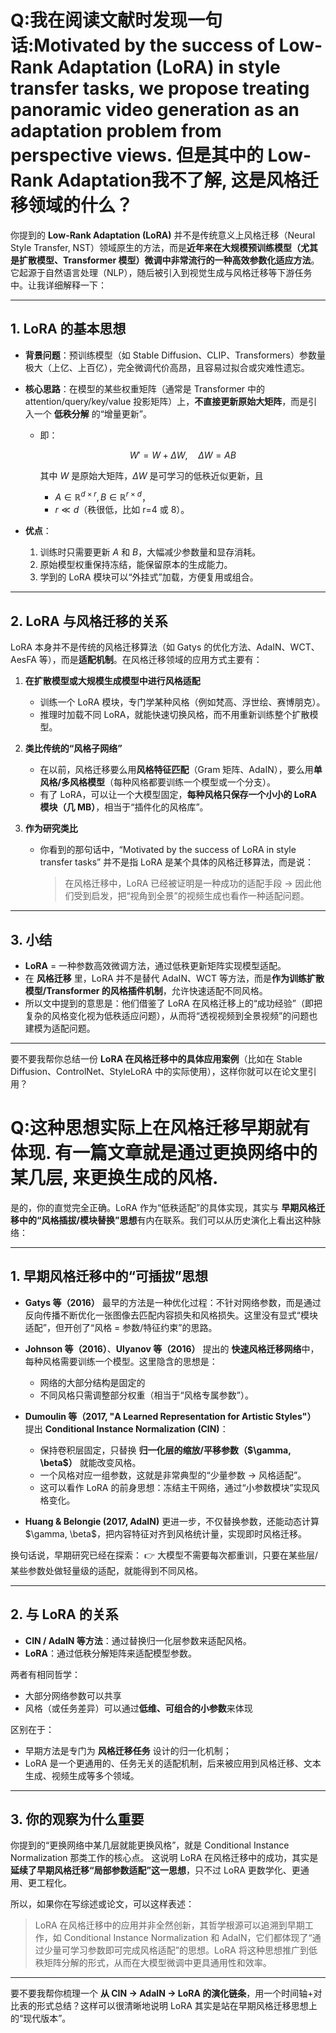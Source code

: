 # Q:我在阅读文献时发现一句话:Motivated by the success of Low-Rank Adaptation (LoRA) in style transfer tasks, we propose treating panoramic video generation as an adaptation problem from perspective views. 但是其中的 Low-Rank Adaptation我不了解, 这是风格迁移领域的什么？

你提到的 **Low-Rank Adaptation (LoRA)** 并不是传统意义上风格迁移（Neural Style Transfer, NST）领域原生的方法，而是**近年来在大规模预训练模型（尤其是扩散模型、Transformer 模型）微调中非常流行的一种高效参数化适应方法**。它起源于自然语言处理（NLP），随后被引入到视觉生成与风格迁移等下游任务中。让我详细解释一下：

---

## 1. LoRA 的基本思想

* **背景问题**：预训练模型（如 Stable Diffusion、CLIP、Transformers）参数量极大（上亿、上百亿），完全微调代价高昂，且容易过拟合或灾难性遗忘。
* **核心思路**：在模型的某些权重矩阵（通常是 Transformer 中的 attention/query/key/value 投影矩阵）上，**不直接更新原始大矩阵**，而是引入一个 **低秩分解** 的“增量更新”。

  * 即：

    $$
    W' = W + \Delta W, \quad \Delta W = A B
    $$

    其中 $W$ 是原始大矩阵，$\Delta W$ 是可学习的低秩近似更新，且

    * $A \in \mathbb{R}^{d \times r}, B \in \mathbb{R}^{r \times d}$，
    * $r \ll d$（秩很低，比如 r=4 或 8）。
* **优点**：

  1. 训练时只需要更新 $A$ 和 $B$，大幅减少参数量和显存消耗。
  2. 原始模型权重保持冻结，能保留原本的生成能力。
  3. 学到的 LoRA 模块可以“外挂式”加载，方便复用或组合。

---

## 2. LoRA 与风格迁移的关系

LoRA 本身并不是传统的风格迁移算法（如 Gatys 的优化方法、AdaIN、WCT、AesFA 等），而是**适配机制**。在风格迁移领域的应用方式主要有：

1. **在扩散模型或大规模生成模型中进行风格适配**

   * 训练一个 LoRA 模块，专门学某种风格（例如梵高、浮世绘、赛博朋克）。
   * 推理时加载不同 LoRA，就能快速切换风格，而不用重新训练整个扩散模型。

2. **类比传统的“风格子网络”**

   * 在以前，风格迁移要么用**风格特征匹配**（Gram 矩阵、AdaIN），要么用**单风格/多风格模型**（每种风格都要训练一个模型或一个分支）。
   * 有了 LoRA，可以让一个大模型固定，**每种风格只保存一个小小的 LoRA 模块（几 MB）**，相当于“插件化的风格库”。

3. **作为研究类比**

   * 你看到的那句话中，“Motivated by the success of LoRA in style transfer tasks” 并不是指 LoRA 是某个具体的风格迁移算法，而是说：

     > 在风格迁移中，LoRA 已经被证明是一种成功的适配手段 → 因此他们受到启发，把“视角到全景”的视频生成也看作一种适配问题。

---

## 3. 小结

* **LoRA** = 一种参数高效微调方法，通过低秩更新矩阵实现模型适配。
* 在 **风格迁移** 里，LoRA 并不是替代 AdaIN、WCT 等方法，而是**作为训练扩散模型/Transformer 的风格插件机制**，允许快速适配不同风格。
* 所以文中提到的意思是：他们借鉴了 LoRA 在风格迁移上的“成功经验”（即把复杂的风格变化视为低秩适应问题），从而将“透视视频到全景视频”的问题也建模为适配问题。

---

要不要我帮你总结一份 **LoRA 在风格迁移中的具体应用案例**（比如在 Stable Diffusion、ControlNet、StyleLoRA 中的实际使用），这样你就可以在论文里引用？

# Q:这种思想实际上在风格迁移早期就有体现. 有一篇文章就是通过更换网络中的某几层, 来更换生成的风格.

是的，你的直觉完全正确。LoRA 作为“低秩适配”的具体实现，其实与 **早期风格迁移中的“风格插拔/模块替换”思想**有内在联系。我们可以从历史演化上看出这种脉络：

---

## 1. 早期风格迁移中的“可插拔”思想

* **Gatys 等（2016）** 最早的方法是一种优化过程：不针对网络参数，而是通过反向传播不断优化一张图像去匹配内容损失和风格损失。这里没有显式“模块适配”，但开创了“风格 = 参数/特征约束”的思路。

* **Johnson 等（2016）**、**Ulyanov 等（2016）** 提出的 **快速风格迁移网络**中，每种风格需要训练一个模型。这里隐含的思想是：

  * 网络的大部分结构是固定的
  * 不同风格只需调整部分权重（相当于“风格专属参数”）。

* **Dumoulin 等（2017, "A Learned Representation for Artistic Styles"）** 提出 **Conditional Instance Normalization (CIN)**：

  * 保持卷积层固定，只替换 **归一化层的缩放/平移参数（\$\gamma, \beta\$）** 就能改变风格。
  * 一个风格对应一组参数，这就是非常典型的“少量参数 → 风格适配”。
  * 这可以看作 LoRA 的前身思想：冻结主干网络，通过“小参数模块”实现风格变化。

* **Huang & Belongie (2017, AdaIN)** 更进一步，不仅替换参数，还能动态计算 \$\gamma, \beta\$，把内容特征对齐到风格统计量，实现即时风格迁移。

换句话说，早期研究已经在探索：
👉 大模型不需要每次都重训，只要在某些层/某些参数处做轻量级的适配，就能得到不同风格。

---

## 2. 与 LoRA 的关系

* **CIN / AdaIN 等方法**：通过替换归一化层参数来适配风格。
* **LoRA**：通过低秩分解矩阵来适配模型参数。

两者有相同哲学：

* 大部分网络参数可以共享
* 风格（或任务差异）可以通过**低维、可组合的小参数**来体现

区别在于：

* 早期方法是专门为 **风格迁移任务** 设计的归一化机制；
* LoRA 是一个更通用的、任务无关的适配机制，后来被应用到风格迁移、文本生成、视频生成等多个领域。

---

## 3. 你的观察为什么重要

你提到的“更换网络中某几层就能更换风格”，就是 Conditional Instance Normalization 那类工作的核心点。
这说明 LoRA 在风格迁移中的成功，其实是 **延续了早期风格迁移“局部参数适配”这一思想**，只不过 LoRA 更数学化、更通用、更工程化。

所以，如果你在写综述或论文，可以这样表述：

> LoRA 在风格迁移中的应用并非全然创新，其哲学根源可以追溯到早期工作，如 Conditional Instance Normalization 和 AdaIN，它们都体现了“通过少量可学习参数即可完成风格适配”的思想。LoRA 将这种思想推广到低秩矩阵分解的形式，从而在大模型微调中更具通用性和效率。

---

要不要我帮你梳理一个 **从 CIN → AdaIN → LoRA 的演化链条**，用一个时间轴+对比表的形式总结？这样可以很清晰地说明 LoRA 其实是站在早期风格迁移思想上的“现代版本”。